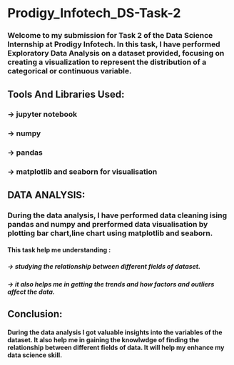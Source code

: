 # Prodigy_Infotech_DS-Task-2
### Welcome to my submission for Task 2 of the Data Science Internship at Prodigy Infotech. In this task, I have performed Exploratory Data Analysis on a dataset provided, focusing on creating a visualization to represent the distribution of a categorical or continuous variable.
## Tools And Libraries Used:
### -> jupyter notebook
### -> numpy
### -> pandas
### -> matplotlib and seaborn for visualisation
## DATA ANALYSIS:
### During the data analysis, I have performed data cleaning ising pandas and numpy and prerformed data visualisation by plotting bar chart,line chart using matplotlib and seaborn.
#### This task help me understanding :
##### -> studying the relationship between different fields of dataset.
##### -> it also helps me in getting the trends and how factors and outliers affect the data.
## Conclusion:
#### During the data analysis I got valuable insights into the variables of the dataset. It also help me in gaining the knowlwdge of finding the relationship between different fields of data. It will help my enhance my data science skill. 
